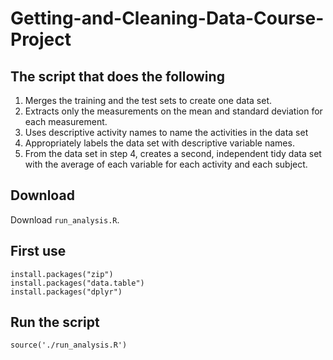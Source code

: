 # Getting-and-Cleaning-Data-Course-Project

## The script that does the following

1. Merges the training and the test sets to create one data set.
2. Extracts only the measurements on the mean and standard deviation for each measurement.
3. Uses descriptive activity names to name the activities in the data set
4. Appropriately labels the data set with descriptive variable names.
5. From the data set in step 4, creates a second, independent tidy data set with the average of each variable for each activity and each subject.

## Download
Download `run_analysis.R`.

## First use
```
install.packages("zip")
install.packages("data.table")
install.packages("dplyr")
```

## Run the script
```
source('./run_analysis.R')
```
